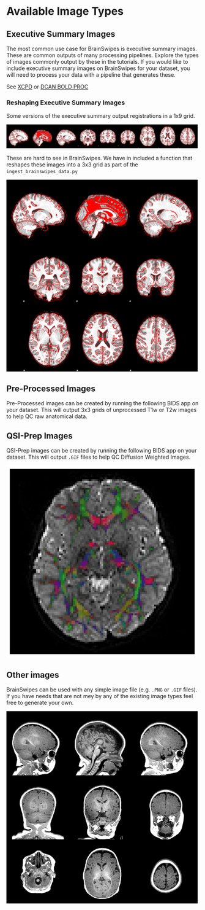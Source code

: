 # Available Image Types

## Executive Summary Images
The most common use case for BrainSwipes is executive summary images. These are common outputs of many processing pipelines.
Explore the types of images commonly output by these in the tutorials.
If you would like to include executive summary images on BrainSwipes for your dataset, you will need to process your data with a pipeline that generates these.

See [XCPD](https://github.com/PennLINC/xcp_d) or [DCAN BOLD PROC](https://github.com/DCAN-Labs/dcan_bold_processing)

### Reshaping Executive Summary Images
Some versions of the executive summary output registrations in a 1x9 grid.

<img src="img/atlas-registration-row.png" alt="Example image in the original 1x9 format" width="500">

These are hard to see in BrainSwipes. We have in included a function that reshapes these images into a 3x3 grid as part of the `ingest_brainswipes_data.py`

<img src="img/atlas-registration-grid.png" alt="Example image in the reorganized 3x3 format" width="500">

## Pre-Processed Images
Pre-Processed images can be created by running the following BIDS app on your dataset. This will output 3x3 grids of unprocessed T1w or T2w images to help QC raw anatomical data.

## QSI-Prep Images
QSI-Prep images can be created by running the following BIDS app on your dataset. This will output `.GIF` files to help QC Diffusion Weighted Images.

<img src="img/qsi-qc.gif" alt="Example QSI-Prep QC gif" width="500">

## Other images
BrainSwipes can be used with any simple image file (e.g. `.PNG` or `.GIF` files).
If you have needs that are not mey by any of the existing image types feel free to generate your own.

<img src="img/preprocessed.png" alt="Example Pre-Processed QC image" width="500"/>
